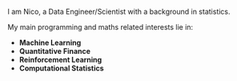 I am Nico, a Data Engineer/Scientist with a background in statistics. 

My main programming and maths related interests lie in:
- **Machine Learning**
- **Quantitative Finance**
- **Reinforcement Learning**
- **Computational Statistics**

